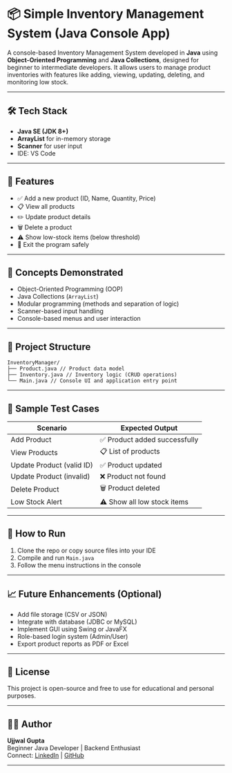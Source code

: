 # 📦 Simple Inventory Management System (Java Console App)

A console-based Inventory Management System developed in **Java** using **Object-Oriented Programming** and **Java Collections**, designed for beginner to intermediate developers. It allows users to manage product inventories with features like adding, viewing, updating, deleting, and monitoring low stock.

---

## 🛠️ Tech Stack

- **Java SE (JDK 8+)**
- **ArrayList** for in-memory storage
- **Scanner** for user input
- IDE: VS Code

---

## 🎯 Features

- ✅ Add a new product (ID, Name, Quantity, Price)
- 📋 View all products
- ✏️ Update product details
- 🗑️ Delete a product
- ⚠️ Show low-stock items (below threshold)
- 🚪 Exit the program safely

---

## 🧠 Concepts Demonstrated

- Object-Oriented Programming (OOP)
- Java Collections (`ArrayList`)
- Modular programming (methods and separation of logic)
- Scanner-based input handling
- Console-based menus and user interaction

---

 ## 🧱 Project Structure 
```
InventoryManager/ 
├── Product.java // Product data model 
├── Inventory.java // Inventory logic (CRUD operations) 
└── Main.java // Console UI and application entry point  
```
---

## 🧪 Sample Test Cases

| Scenario                  | Expected Output              |
|--------------------------|------------------------------|
| Add Product               | ✅ Product added successfully |
| View Products             | 📋 List of products           |
| Update Product (valid ID) | ✅ Product updated            |
| Update Product (invalid)  | ❌ Product not found          |
| Delete Product            | 🗑️ Product deleted             |
| Low Stock Alert           | ⚠️ Show all low stock items   |

---

## 🔧 How to Run

1. Clone the repo or copy source files into your IDE
2. Compile and run `Main.java`
3. Follow the menu instructions in the console

---

## 📈 Future Enhancements (Optional)

- Add file storage (CSV or JSON)
- Integrate with database (JDBC or MySQL)
- Implement GUI using Swing or JavaFX
- Role-based login system (Admin/User)
- Export product reports as PDF or Excel

---

## 📄 License

This project is open-source and free to use for educational and personal purposes.

---

## 🙋‍♂️ Author

**Ujjwal Gupta**  
Beginner Java Developer | Backend Enthusiast  
Connect: [LinkedIn](https://www.linkedin.com/in/ujjwalgupta2023/) | [GitHub](https://github.com/ujjwalgupta2023)

---



